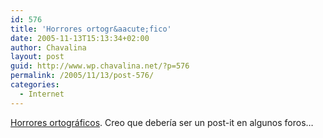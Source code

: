 ```yaml
---
id: 576
title: 'Horrores ortogr&aacute;fico'
date: 2005-11-13T15:13:34+02:00
author: Chavalina
layout: post
guid: http://www.wp.chavalina.net/?p=576
permalink: /2005/11/13/post-576/
categories:
  - Internet
---
```

<a href="http://alquimistas.evilnolo.com/2005/11/13/horrores-ortograficos-mas-comunes/" target="_blank">Horrores ortogr&aacute;ficos</a>. Creo que deber&iacute;a ser un post-it en algunos foros&#8230;